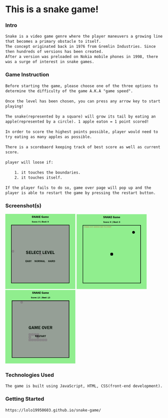 # This is a snake game!

### Intro

    Snake is a video game genre where the player maneuvers a growing line that becomes a primary obstacle to itself.
    The concept originated back in 1976 from Gremlin Industries. Since then hundreds of versions has been created. 
    After a version was preloaded on Nokia mobile phones in 1998, there was a surge of interest in snake games.

### Game Instruction

    Before starting the game, please choose one of the three options to determine the difficulty of the game A.K.A "game speed".

    Once the level has been chosen, you can press any arrow key to start playing!

    The snake(represented by a square) will grow its tail by eating an apple(represented by a circle). 1 apple eaton = 1 point scored!

    In order to score the highest points possible, player would need to try eating as many apples as possible.

    There is a scorebaord keeping track of best score as well as current score.
    
    player will loose if:

        1. it touches the boundaries.
        2. it touches itself.

    If the player fails to do so, game over page will pop up and the player is able to restart the game by pressing the restart button.

### Screenshot(s)

<img src="img/game-screenshot.png" width="220">
<img src="img/game-screenshot-2.png" width="220">
<img src="img/game-screenshot-3.png" width="220">

### Technologies Used

    The game is built using JavaScript, HTML, CSS(front-end development).

### Getting Started
    
    https://lolo19950603.github.io/snake-game/

